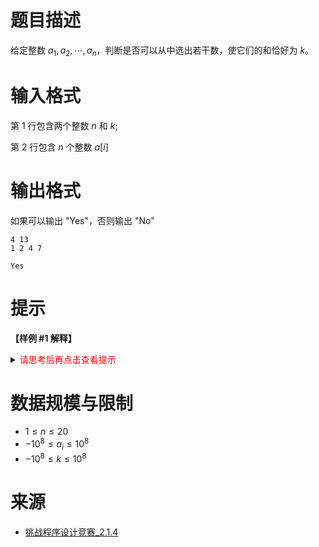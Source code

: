 # 题目描述
给定整数 $a_1, a_2, \cdots, a_n$，判断是否可以从中选出若干数，使它们的和恰好为 $k$。

# 输入格式
第 1 行包含两个整数 $n$ 和 $k$;

第 2 行包含 $n$ 个整数 $a[i]$

# 输出格式
如果可以输出 "Yes"，否则输出 "No"

```input1
4 13
1 2 4 7
```

```output1
Yes
```

# 提示
**【样例 #1 解释】**

<details>
<summary><font color="#FF0000">请思考后再点击查看提示</font></summary>

</details>

# 数据规模与限制
* $1 \leq n \leq 20$
* $-10^8 \leq a_i \leq 10^8$
* $-10^8 \leq k \leq 10^8$

# 来源
* [挑战程序设计竞赛_2.1.4]()